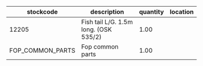 |stockcode|description|quantity|location|
|---------|-----------|--------|--------|
|12205|Fish tail L/G. 1.5m long. (OSK 535/2)|1.00||
|FOP_COMMON_PARTS|Fop common parts|1.00||
